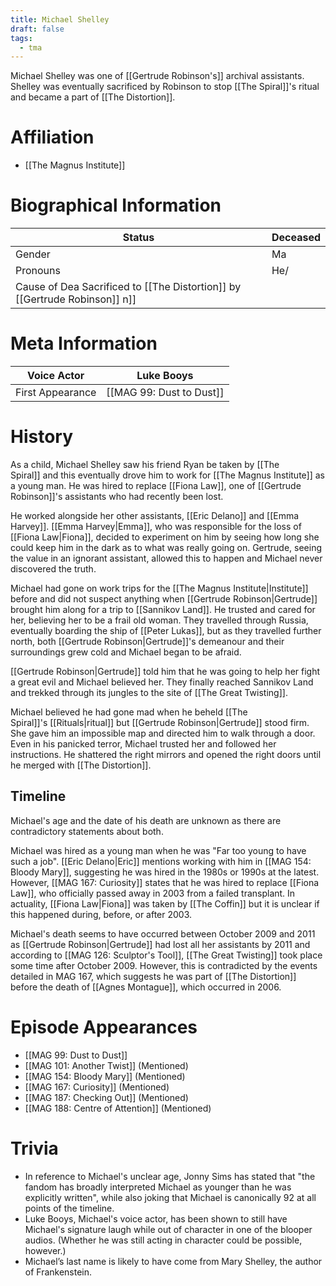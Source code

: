 ```yaml
---
title: Michael Shelley
draft: false
tags:
  - tma
---
```

 
Michael Shelley was one of [[Gertrude Robinson's]] archival assistants. Shelley was eventually sacrificed by Robinson to stop [[The Spiral]]'s ritual and became a part of [[The Distortion]].
# Affiliation
- [[The Magnus Institute]]
# Biographical Information

| Status         | Deceased                                                   |
| -------------- | --------------------------------------------------------- |
| Gender         | Ma                                                         |
| Pronouns       | He/                                                        |
| Cause of Dea Sacrificed to [[The Distortion]] by [[Gertrude Robinson]] n]]  |
# Meta Information

| Voice Actor      | Luke Booys               |
| ---------------- | ------------------------ |
| First Appearance | [[MAG 99: Dust to Dust]] |
# History

As a child, Michael Shelley saw his friend Ryan be taken by [[The Spiral]] and this eventually drove him to work for [[The Magnus Institute]] as a young man. He was hired to replace [[Fiona Law]], one of [[Gertrude Robinson]]'s assistants who had recently been lost.

He worked alongside her other assistants, [[Eric Delano]] and [[Emma Harvey]]. [[Emma Harvey|Emma]], who was responsible for the loss of [[Fiona Law|Fiona]], decided to experiment on him by seeing how long she could keep him in the dark as to what was really going on. Gertrude, seeing the value in an ignorant assistant, allowed this to happen and Michael never discovered the truth.

Michael had gone on work trips for the [[The Magnus Institute|Institute]] before and did not suspect anything when [[Gertrude Robinson|Gertrude]] brought him along for a trip to [[Sannikov Land]]. He trusted and cared for her, believing her to be a frail old woman. They travelled through Russia, eventually boarding the ship of [[Peter Lukas]], but as they travelled further north, both [[Gertrude Robinson|Gertrude]]'s demeanour and their surroundings grew cold and Michael began to be afraid.

[[Gertrude Robinson|Gertrude]] told him that he was going to help her fight a great evil and Michael believed her. They finally reached Sannikov Land and trekked through its jungles to the site of [[The Great Twisting]].

Michael believed he had gone mad when he beheld [[The Spiral]]'s [[Rituals|ritual]] but [[Gertrude Robinson|Gertrude]] stood firm. She gave him an impossible map and directed him to walk through a door. Even in his panicked terror, Michael trusted her and followed her instructions. He shattered the right mirrors and opened the right doors until he merged with [[The Distortion]].

## Timeline

Michael's age and the date of his death are unknown as there are contradictory statements about both.

Michael was hired as a young man when he was "Far too young to have such a job". [[Eric Delano|Eric]] mentions working with him in [[MAG 154: Bloody Mary]], suggesting he was hired in the 1980s or 1990s at the latest. However, [[MAG 167: Curiosity]] states that he was hired to replace [[Fiona Law]], who officially passed away in 2003 from a failed transplant. In actuality, [[Fiona Law|Fiona]] was taken by [[The Coffin]] but it is unclear if this happened during, before, or after 2003.

Michael's death seems to have occurred between October 2009 and 2011 as [[Gertrude Robinson|Gertrude]] had lost all her assistants by 2011 and according to [[MAG 126: Sculptor's Tool]], [[The Great Twisting]] took place some time after October 2009. However, this is contradicted by the events detailed in MAG 167, which suggests he was part of [[The Distortion]] before the death of [[Agnes Montague]], which occurred in 2006.

# Episode Appearances

- [[MAG 99: Dust to Dust]]
- [[MAG 101: Another Twist]] (Mentioned)
- [[MAG 154: Bloody Mary]] (Mentioned)
- [[MAG 167: Curiosity]] (Mentioned)
- [[MAG 187: Checking Out]] (Mentioned)
- [[MAG 188: Centre of Attention]] (Mentioned)

# Trivia

- In reference to Michael's unclear age, Jonny Sims has stated that "the fandom has broadly interpreted Michael as younger than he was explicitly written", while also joking that Michael is canonically 92 at all points of the timeline.
- Luke Booys, Michael's voice actor, has been shown to still have Michael's signature laugh while out of character in one of the blooper audios. (Whether he was still acting in character could be possible, however.)
- Michael’s last name is likely to have come from Mary Shelley, the author of Frankenstein.
